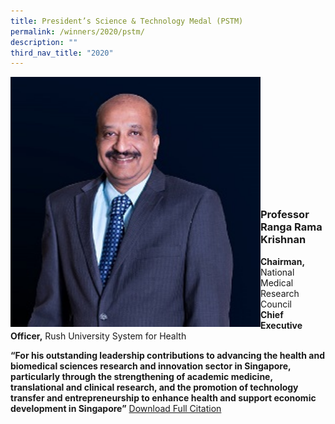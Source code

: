 ```yaml
---
title: President’s Science & Technology Medal (PSTM)
permalink: /winners/2020/pstm/
description: ""
third_nav_title: "2020"
---
```


<img src="/images/Winners/2020/PSTM-Prof%20Ranga.jpg" alt="Professor Ranga Rama Krishnan" style="width:400px" align="left"/><br/><br/><br/><br/><br/><br/><br/><br/><br/><br/><br/>
### **Professor Ranga Rama Krishnan**
<b>Chairman,</b> National Medical Research Council<br>
<b>Chief Executive Officer,</b> Rush University System for Health

<b>“For his outstanding leadership contributions to advancing the health and biomedical sciences research and innovation sector in Singapore, particularly through the strengthening of academic medicine, translational and clinical research, and the promotion of technology transfer and entrepreneurship to enhance health and support economic development in Singapore”</b>
[Download Full Citation](/files/Citations/2020/1_PSTM%20Prof%20Ranga%20Krishnan.pdf)